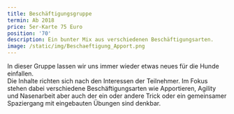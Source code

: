 ```yaml
---
title: Beschäftigungsgruppe
termin: Ab 2018
price: 5er-Karte 75 Euro
position: '70'
description: Ein bunter Mix aus verschiedenen Beschäftigungsarten.
image: /static/img/Beschaeftigung_Apport.png
---
```

In dieser Gruppe lassen wir uns immer wieder etwas neues für die Hunde einfallen. \
Die Inhalte richten sich nach den Interessen der Teilnehmer. Im Fokus stehen dabei verschiedene Beschäftigungsarten wie Apportieren, Agility und Nasenarbeit aber auch der ein oder andere Trick oder ein gemeinsamer Spaziergang mit eingebauten Übungen sind denkbar.
